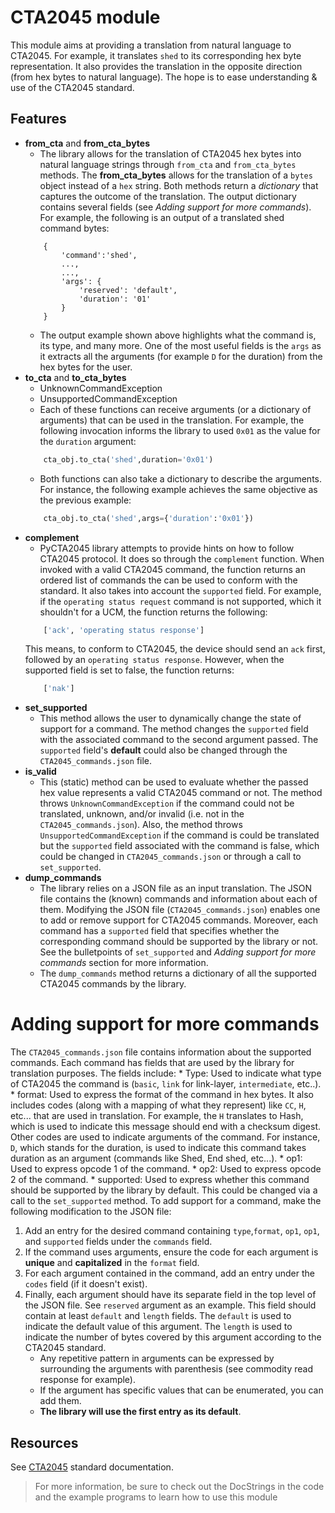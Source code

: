 # CTA2045 module

This module aims at providing a translation from natural language to CTA2045. For example, it translates `shed` to its corresponding hex byte representation. It also provides the translation in the opposite direction (from hex bytes to natural language). The hope is to ease understanding & use of the CTA2045 standard.  
 
 ## Features

* __from_cta__ and __from_cta_bytes__
    * The library allows for the translation of CTA2045 hex bytes into natural language strings through `from_cta` and `from_cta_bytes` methods. The __from_cta_bytes__ allows for the translation of a `bytes` object instead of a `hex` string. Both methods return a _dictionary_ that captures the outcome of the translation. The output dictionary contains several fields (see _Adding support for more commands_). For example, the following is an output of a translated shed command bytes:
    ```
        {
            'command':'shed',
            ...,
            ...,
            'args': {
                'reserved': 'default', 
                'duration': '01'
            }
        }
    ```
    * The output example shown above highlights what the command is, its type, and many more. One of the most useful fields is the `args` as it extracts all the arguments (for example `D` for the duration) from the hex bytes for the user. 
* __to_cta__ and __to_cta_bytes__
    * UnknownCommandException
    * UnsupportedCommandException
    * Each of these functions can receive arguments (or a dictionary of arguments) that can be used in the translation. For example, the following invocation informs the library to used `0x01` as the value for the `duration` argument:
    ```python
        cta_obj.to_cta('shed',duration='0x01')
    ```
    * Both functions can also take a dictionary to describe the arguments. For instance, the following example achieves the same objective as the previous example:
    ```python
        cta_obj.to_cta('shed',args={'duration':'0x01'})
    ```
* __complement__
    * PyCTA2045 library attempts to provide hints on how to follow CTA2045 protocol. It does so through the `complement` function. When invoked with a valid CTA2045 command, the function returns an ordered list of commands the can be used to conform with the standard. It also takes into account the `supported` field. For example, if the `operating status request` command is not supported, which it shouldn't for a UCM, the function returns the following:
    ```python
        ['ack', 'operating status response']
    ``` 
    This means, to conform to CTA2045, the device should send an `ack` first, followed by an `operating status response`. However, when the supported field is set to false, the function returns:
    ```python
        ['nak']
    ``` 
* __set_supported__
    * This method allows the user to dynamically change the state of support for a command. The method changes the `supported` field with the associated command to the second argument passed. The `supported` field's __default__ could also be changed through the `CTA2045_commands.json` file.  
* __is_valid__
    * This (static) method can be used to evaluate whether the passed hex value represents a valid CTA2045 command or not. The method throws `UnknownCommandException` if the command could not be translated, unknown, and/or invalid (i.e. not in the `CTA2045_commands.json`). Also, the method throws `UnsupportedCommandException` if the command is could be translated but the `supported` field associated with the command is false, which could be changed in `CTA2045_commands.json` or through a call to `set_supported`. 
* __dump_commands__
    * The library relies on a JSON file as an input translation. The JSON file contains the (known) commands and information about each of them. Modifying the JSON file (`CTA2045_commands.json`) enables one to add or remove support for CTA2045 commands. Moreover, each command has a `supported` field that specifies whether the corresponding command should be supported by the library or not. See the bulletpoints of `set_supported` and _Adding support for more commands_ section for more information.
    * The `dump_commands` method returns a dictionary of all the supported CTA2045 commands by the library.

# Adding support for more commands
The `CTA2045_commands.json` file contains information about the supported commands. Each command has fields that are used by the library for translation purposes. The fields include:
        * Type: Used to indicate what type of CTA2045 the command is (`basic`, `link` for link-layer, `intermediate`, etc..).
        * format: Used to express the format of the command in hex bytes. It also includes codes (along with a mapping of what they represent) like `CC`, `H`, etc... that are used in translation. For example, the `H` translates to Hash, which is used to indicate this message should end with a checksum digest. Other codes are used to indicate arguments of the command. For instance, `D`, which stands for the duration, is used to indicate this command takes duration as an argument (commands like Shed, End shed, etc...). 
        * op1: Used to express opcode 1 of the command.
        * op2: Used to express opcode 2 of the command.
        * supported: Used to express whether this command should be supported by the library by default. This could be changed via a call to the `set_supported` method.
To add support for a command, make the following modification to the JSON file:
1. Add an entry for the desired command containing `type`,`format`, `op1`, `op1`, and `supported` fields under the `commands` field. 
2. If the command uses arguments, ensure the code for each argument is __unique__ and __capitalized__ in the `format` field.
3. For each argument contained in the command, add an entry under the `codes` field (if it doesn't exist). 
4. Finally, each argument should have its separate field in the top level of the JSON file. See `reserved` argument as an example. This field should contain at least `default` and `length` fields. The `default` is used to indicate the default value of this argument. The `length` is used to indicate the number of bytes covered by this argument according to the CTA2045 standard. 
    * Any repetitive pattern in arguments can be expressed by surrounding the arguments with parenthesis (see commodity read response for example).
    * If the argument has specific values that can be enumerated, you can add them.
    * __The library will use the first entry as its default__.
    
## Resources
See [CTA2045](link-here) standard documentation.

> For more information, be sure to check out the DocStrings in the code and the example programs to learn how to use this module 